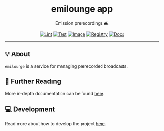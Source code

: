 <h1 align="center">emilounge app</h1>

<div align="center">

Emission prerecordings 🛋️

[![Lint](https://github.com/radio-aktywne/app-emilounge/actions/workflows/lint.yaml/badge.svg)](https://github.com/radio-aktywne/app-emilounge/actions/workflows/lint.yaml)
[![Test](https://github.com/radio-aktywne/app-emilounge/actions/workflows/test.yaml/badge.svg)](https://github.com/radio-aktywne/app-emilounge/actions/workflows/test.yaml)
[![Image](https://github.com/radio-aktywne/app-emilounge/actions/workflows/image.yaml/badge.svg)](https://github.com/radio-aktywne/app-emilounge/actions/workflows/image.yaml)
[![Registry](https://github.com/radio-aktywne/app-emilounge/actions/workflows/registry.yaml/badge.svg)](https://github.com/radio-aktywne/app-emilounge/actions/workflows/registry.yaml)
[![Docs](https://github.com/radio-aktywne/app-emilounge/actions/workflows/docs.yaml/badge.svg)](https://github.com/radio-aktywne/app-emilounge/actions/workflows/docs.yaml)

</div>

---

## 💡 About

`emilounge` is a service for managing prerecorded broadcasts.

## 📄 Further Reading

More in-depth documentation can be found
[here](https://radio-aktywne.github.io/app-emilounge).

## 💻 Development

Read more about how to develop the project
[here](https://github.com/radio-aktywne/app-emilounge/blob/main/CONTRIBUTING.md).
